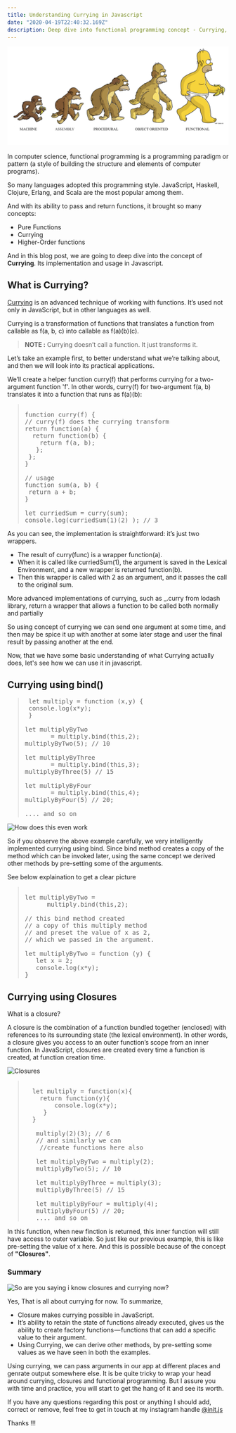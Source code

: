 ```yaml
---
title: Understanding Currying in Javascript
date: "2020-04-19T22:40:32.169Z"
description: Deep dive into functional programming concept - Currying, know its implementation and use in Javascript
---
```




![evolution of funcrtional programming image](./functional_evolution.png)

In computer science, functional programming is a programming paradigm or pattern (a style of building the structure and elements of computer programs).

So many languages adopted this programming style. JavaScript, Haskell, Clojure, Erlang, and Scala are the most popular among them.


And with its ability to pass and return functions, it brought so many concepts:
- Pure Functions
- Currying
- Higher-Order functions

And in this blog post, we are going to deep dive into the concept of **Currying**.
Its implementation and usage in Javascript.

## What is Currying?

[Currying](https://en.wikipedia.org/wiki/Currying) is an advanced technique of working with functions. It’s used not only in JavaScript, but in other languages as well.

Currying is a transformation of functions that translates a function from callable as f(a, b, c) into callable as f(a)(b)(c).

> **NOTE :** Currying doesn’t call a function. It just transforms it. 

 Let’s take an example first, to better understand what we’re talking about, and then we will look into its practical applications.

We’ll create a helper function curry(f) that performs currying for a two-argument function 'f'. In other words, curry(f) for two-argument f(a, b) translates it into a function that runs as f(a)(b):


  
>  <pre> 
> function curry(f) { 
> // curry(f) does the currying transform
> return function(a) {
>   return function(b) {
>     return f(a, b);
>    };
>  }; 
> } 
>   
>// usage
>function sum(a, b) {
>  return a + b;
>}
>   
>let curriedSum = curry(sum);
>console.log(curriedSum(1)(2) ); // 3
> </pre>


As you can see, the implementation is straightforward: it’s just two wrappers.

- The result of curry(func) is a wrapper function(a).
- When it is called like curriedSum(1), the argument is saved in the Lexical Environment, and a  new wrapper is returned function(b).
- Then this wrapper is called with 2 as an argument, and it passes the call to the original sum.


More advanced implementations of currying, such as _.curry from lodash library, return a wrapper that allows a function to be called both normally and partially

So using concept of currying we can send one argument at some time, and then may be spice it up with another at some later stage and user the final result by passing another at the end.

Now, that we have some basic understanding of what Currying actually does, let's see how we can use it in javascript.


## Currying using bind()


> <pre>
>  let multiply = function (x,y) {
>  console.log(x*y);
>  }  
>    
> let multiplyByTwo 
>        = multiply.bind(this,2);
> multiplyByTwo(5); // 10
>
> let multiplyByThree 
>        = multiply.bind(this,3);
> multiplyByThree(5) // 15
>
> let multiplyByFour 
>        = multiply.bind(this,4);
> multiplyByFour(5) // 20;
>
> .... and so on
> </pre>   

![How does this even work](https://i.imgflip.com/3x9d11.jpg)

So if you observe the above example carefully, we very intelligently implemented currying using bind.
Since bind method creates a copy of the method which can be invoked later, using the same concept we derived other methods by pre-setting some of the arguments.

See below explaination to get a clear picture

> <pre>   
> let multiplyByTwo = 
>       multiply.bind(this,2);     
> 
> // this bind method created 
> // a copy of this multiply method
> // and preset the value of x as 2,
> // which we passed in the argument.
>
> let multiplyByTwo = function (y) {   
>    let x = 2;   
>    console.log(x*y);   
> }   
> </pre>   

## Currying using Closures

What is a closure?

A closure is the combination of a function bundled together (enclosed) with references to its surrounding state (the lexical environment). In other words, a closure gives you access to an outer function’s scope from an inner function. In JavaScript, closures are created every time a function is created, at function creation time.


![Closures](https://i.imgflip.com/3x99gz.jpg)


> <pre>   
>   let multiply = function(x){
>     return function(y){
>         console.log(x*y);
>      }
>   }
> 
>    multiply(2)(3); // 6
>    // and similarly we can
>     //create functions here also
>
>    let multiplyByTwo = multiply(2);
>    multiplyByTwo(5); // 10
>
>    let multiplyByThree = multiply(3);
>    multiplyByThree(5) // 15
>
>    let multiplyByFour = multiply(4);
>    multiplyByFour(5) // 20;
>    .... and so on
> </pre>  

In this function, when new finction is returned, this inner function will still have access to outer variable. So just like our previous example, this is like pre-setting the value of x here.
And this is possible because of the concept of **"Closures"**.




### Summary


![So are you saying i know closures and currying now?](https://i.imgflip.com/3x9d8k.jpg)

Yes, That is all about currying for now.
To summarize,

 - Closure makes currying possible in JavaScript.
 - It’s ability to retain the state of functions already executed, gives us the ability to create factory functions — functions that can add a specific value to their argument.
 - Using Currying, we can derive other methods, by pre-setting some values as we have seen in both the examples.


  Using currying, we can pass arguments in our app at different places and genrate output somewhere else. It is be quite tricky to wrap your head around currying, closures and functional programming. But I assure you with time and practice, you will start to get the hang of it and see its worth.


If you have any questions regarding this post or anything I should add, correct or remove, feel free to get in touch at my instagram handle [@init.js](https://www.instagram.com/init.js/)

Thanks !!!